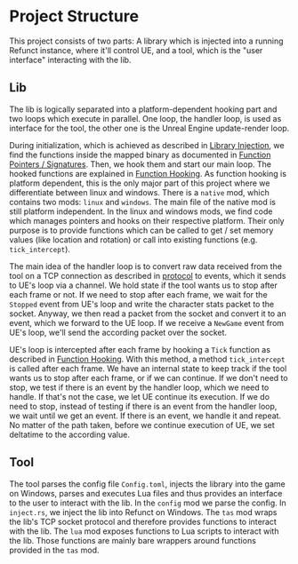 # Project Structure

This project consists of two parts:
A library which is injected into a running Refunct instance, where it'll control UE,
and a tool, which is the "user interface" interacting with the lib.

## Lib

The lib is logically separated into a platform-dependent hooking part and two
loops which execute in parallel.
One loop, the handler loop, is used as interface for the tool, the other one is the Unreal Engine
update-render loop.

During initialization, which is achieved as described in [Library Injection][li],
we find the functions inside the mapped binary as documented in
[Function Pointers / Signatures][fps].
Then, we hook them and start our main loop.
The hooked functions are explained in [Function Hooking][fh].
As function hooking is platform dependent, this is the only major part of this
project where we differentiate between linux and windows.
There is a `native` mod, which contains two mods: `linux` and `windows`.
The main file of the native mod is still platform independent.
In the linux and windows mods, we find code which manages pointers and hooks
on their respective platform.
Their only purpose is to provide functions which can be called to get / set
memory values (like location and rotation) or call into existing functions
(e.g. `tick_intercept`).

The main idea of the handler loop is to convert raw data received from the tool
on a TCP connection as described in [protocol][p] to events,
which it sends to UE's loop via a channel.
We hold state if the tool wants us to stop after each frame or not.
If we need to stop after each frame, we wait for the `Stopped` event from UE's
loop and write the character stats packet to the socket.
Anyway, we then read a packet from the socket and convert it to an event, which
we forward to the UE loop.
If we receive a `NewGame` event from UE's loop, we'll send the according packet
over the socket.

UE's loop is intercepted after each frame by hooking a `Tick` function as
described in [Function Hooking][fh].
With this method, a method `tick_intercept` is called after each frame.
We have an internal state to keep track if the tool wants us to stop after each
frame, or if we can continue.
If we don't need to stop, we test if there is an event by the handler loop, which
we need to handle.
If that's not the case, we let UE continue its execution.
If we do need to stop, instead of testing if there is an event from the handler
loop, we wait until we get an event.
If there is an event, we handle it and repeat.
No matter of the path taken, before we continue execution of UE, we set
deltatime to the according value.

## Tool

The tool parses the config file `Config.toml`, injects the library into the game
on Windows, parses and executes Lua files and thus provides an interface to the
user to interact with the lib.
In the `config` mod we parse the config.
In `inject.rs`, we inject the lib into Refunct on Windows.
The `tas` mod wraps the lib's TCP socket protocol and therefore provides
functions to interact with the lib.
The `lua` mod exposes functions to Lua scripts to interact with the lib.
Those functions are mainly bare wrappers around functions provided in the `tas`
mod.

[li]: /docs/library-injection.md
[fps]: /docs/function-signatures.md
[fh]: /docs/function-hooking.md
[p]: /docs/protocol.md
